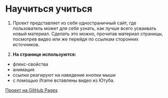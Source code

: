 # Научиться учиться

1. Проект представляет из себя одностраничный сайт, где пользователь может для себя узнать, как лучше всего усваивать новый материал. Сделать это можно, прочитав материал страницы, посмотрев видео или же перейдя по ссылкам сторонних источников.

2. __На странице используются:__
* флекс-свойства
* анимация
* ссылки реагируют на наведение кнопки мыши
* с помощью iframe вставлены видео из Ютуба.
  
[Проект на GitHub Pages](https://valeriyamorozova96.github.io/how-to-learn/)
